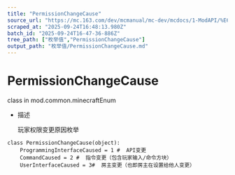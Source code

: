 ```yaml
---
title: "PermissionChangeCause"
source_url: "https://mc.163.com/dev/mcmanual/mc-dev/mcdocs/1-ModAPI/%E6%9E%9A%E4%B8%BE%E5%80%BC/PermissionChangeCause.html"
scraped_at: "2025-09-24T16:48:13.980Z"
batch_id: "2025-09-24T16-47-36-886Z"
tree_path: ["枚举值","PermissionChangeCause"]
output_path: "枚举值/PermissionChangeCause.md"
---
```


#  PermissionChangeCause

class in mod.common.minecraftEnum

*   描述
    
    玩家权限变更原因枚举
    

```
class PermissionChangeCause(object):
	ProgrammingInterfaceCaused = 1 #  API变更
	CommandCaused = 2 #  指令变更（包含玩家输入/命令方块）
	UserInterfaceCaused = 3#  房主变更（也即房主在设置给他人变更）


```